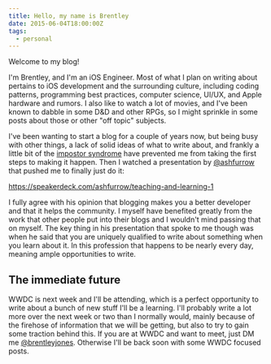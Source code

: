 ```yaml
---
title: Hello, my name is Brentley
date: 2015-06-04T18:00:00Z
tags:
  - personal
---
```


Welcome to my blog!

<!-- excerpt -->

I'm Brentley, and I'm an iOS Engineer. Most of what I plan on writing about pertains to iOS development and the surrounding culture, including coding patterns, programming best practices, computer science, UI/UX, and Apple hardware and rumors. I also like to watch a lot of movies, and I've been known to dabble in some D&D and other RPGs, so I might sprinkle in some posts about those or other "off topic" subjects.

I've been wanting to start a blog for a couple of years now, but being busy with other things, a lack of solid ideas of what to write about, and frankly a little bit of the [impostor syndrome](http://en.wikipedia.org/wiki/Impostor_syndrome) have prevented me from taking the first steps to making it happen. Then I watched a presentation by [@ashfurrow](https://twitter.com/ashfurrow) that pushed me to finally just do it:

<script async class="speakerdeck-embed" data-id="4471109de8c24a93a03fdbf549ad86eb" data-ratio="1.33333333333333" src="//speakerdeck.com/assets/embed.js"></script>

<noscript>https://speakerdeck.com/ashfurrow/teaching-and-learning-1</noscript>

I fully agree with his opinion that blogging makes you a better developer and that it helps the community. I myself have benefited greatly from the work that other people put into their blogs and I wouldn't mind passing that on myself. The key thing in his presentation that spoke to me though was when he said that you are uniquely qualified to write about something when you learn about it. In this profession that happens to be nearly every day, meaning ample opportunities to write.

## The immediate future

WWDC is next week and I'll be attending, which is a perfect opportunity to write about a bunch of new stuff I'll be a learning. I'll probably write a lot more over the next week or two than I normally would, mainly because of the firehose of information that we will be getting, but also to try to gain some traction behind this. If you are at WWDC and want to meet, just DM me [@brentleyjones](https://twitter.com/brentleyjones). Otherwise I'll be back soon with some WWDC focused posts.
